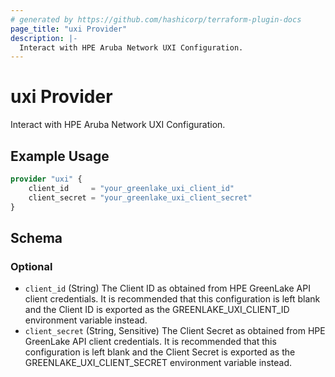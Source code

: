 ```yaml
---
# generated by https://github.com/hashicorp/terraform-plugin-docs
page_title: "uxi Provider"
description: |-
  Interact with HPE Aruba Network UXI Configuration.
---
```


# uxi Provider

Interact with HPE Aruba Network UXI Configuration.

## Example Usage

```terraform
provider "uxi" {
    client_id     = "your_greenlake_uxi_client_id"
    client_secret = "your_greenlake_uxi_client_secret"
}
```

<!-- schema generated by tfplugindocs -->
## Schema

### Optional

- `client_id` (String) The Client ID as obtained from HPE GreenLake API client credentials. It is recommended that this configuration is left blank and the Client ID is exported as the GREENLAKE_UXI_CLIENT_ID environment variable instead.
- `client_secret` (String, Sensitive) The Client Secret as obtained from HPE GreenLake API client credentials. It is recommended that this configuration is left blank and the Client Secret is exported as the GREENLAKE_UXI_CLIENT_SECRET environment variable instead.
